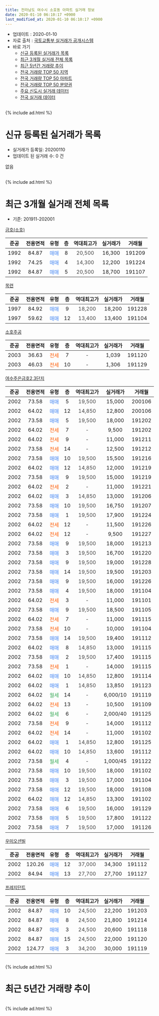 ```yaml
---
title: 전라남도 여수시 소호동 아파트 실거래 정보
date: 2020-01-10 06:10:17 +0900
last_modified_at: 2020-01-10 06:10:17 +0900
---
```


* 업데이트 : 2020-01-10
* 자료 출처 : [국토교통부 실거래가 공개시스템](http://rt.molit.go.kr)
* 바로 가기
    * [신규 등록된 실거래가 목록](#신규-등록된-실거래가-목록)
    * [최근 3개월 실거래 전체 목록](#최근-3개월-실거래-전체-목록)
    * [최근 5년간 거래량 추이](#최근-5년간-거래량-추이)
    * [전국 거래량 TOP 50 지역](https://inasie.github.io/apt-trade-info/최근-3개월-전국에서-가장-거래가-많이-발생한-지역)
    * [전국 거래량 TOP 50 아파트](https://inasie.github.io/apt-trade-info/최근-3개월-전국에서-가장-거래가-많이-발생한-아파트)
    * [전국 거래량 TOP 50 분양권](https://inasie.github.io/apt-trade-info/최근-3개월-전국에서-가장-거래가-많이-발생한-분양권)
    * [주요 신도시 실거래 데이터](https://inasie.github.io/apt-trade-info/주요-신도시)
    * [전국 실거래 데이터](https://inasie.github.io/apt-trade-info/전국)
<br>
{% include ad.html %}
<br>

# 신규 등록된 실거래가 목록
* 실거래가 등록일: 20200110
* 업데이트 된 실거래 수: 0 건

없음

<br>
{% include ad.html %}
<br>

# 최근 3개월 실거래 전체 목록
* 기준: 201911-202001


[금호(소호)](https://search.naver.com/search.naver?query=%EC%A0%84%EB%9D%BC%EB%82%A8%EB%8F%84+%EC%97%AC%EC%88%98%EC%8B%9C+%EC%86%8C%ED%98%B8%EB%8F%99+%EA%B8%88%ED%98%B8%28%EC%86%8C%ED%98%B8%29)

|준공|전용면적|유형|층|역대최고가|실거래가|거래월|
|:---:|:---:|:---:|:---:|:---:|:---:|:---:|
|1992|84.87|<span style="color:#4285f3">매매</span>|8|<span style="color:#444444">20,500</span>|16,300|191209|
|1992|74.25|<span style="color:#4285f3">매매</span>|4|<span style="color:#444444">14,300</span>|12,200|191224|
|1992|84.87|<span style="color:#4285f3">매매</span>|5|<span style="color:#444444">20,500</span>|18,700|191107|

[목련](https://search.naver.com/search.naver?query=%EC%A0%84%EB%9D%BC%EB%82%A8%EB%8F%84+%EC%97%AC%EC%88%98%EC%8B%9C+%EC%86%8C%ED%98%B8%EB%8F%99+%EB%AA%A9%EB%A0%A8)

|준공|전용면적|유형|층|역대최고가|실거래가|거래월|
|:---:|:---:|:---:|:---:|:---:|:---:|:---:|
|1997|84.92|<span style="color:#4285f3">매매</span>|9|<span style="color:#444444">18,200</span>|18,200|191228|
|1997|59.62|<span style="color:#4285f3">매매</span>|12|<span style="color:#444444">13,400</span>|13,400|191104|

[소호주공](https://search.naver.com/search.naver?query=%EC%A0%84%EB%9D%BC%EB%82%A8%EB%8F%84+%EC%97%AC%EC%88%98%EC%8B%9C+%EC%86%8C%ED%98%B8%EB%8F%99+%EC%86%8C%ED%98%B8%EC%A3%BC%EA%B3%B5)

|준공|전용면적|유형|층|역대최고가|실거래가|거래월|
|:---:|:---:|:---:|:---:|:---:|:---:|:---:|
|2003|36.63|<span style="color:#ff5a00">전세</span>|7|<span style="color:#444444">-</span>|1,039|191120|
|2003|46.03|<span style="color:#ff5a00">전세</span>|10|<span style="color:#444444">-</span>|1,306|191129|

[여수주은금호2,3단지](https://search.naver.com/search.naver?query=%EC%A0%84%EB%9D%BC%EB%82%A8%EB%8F%84+%EC%97%AC%EC%88%98%EC%8B%9C+%EC%86%8C%ED%98%B8%EB%8F%99+%EC%97%AC%EC%88%98%EC%A3%BC%EC%9D%80%EA%B8%88%ED%98%B82%2C3%EB%8B%A8%EC%A7%80)

|준공|전용면적|유형|층|역대최고가|실거래가|거래월|
|:---:|:---:|:---:|:---:|:---:|:---:|:---:|
|2002|73.58|<span style="color:#4285f3">매매</span>|5|<span style="color:#444444">19,500</span>|15,000|200106|
|2002|64.02|<span style="color:#4285f3">매매</span>|12|<span style="color:#444444">14,850</span>|12,800|200106|
|2002|73.58|<span style="color:#4285f3">매매</span>|5|<span style="color:#444444">19,500</span>|18,000|191202|
|2002|64.02|<span style="color:#ff5a00">전세</span>|7|<span style="color:#444444">-</span>|9,500|191202|
|2002|64.02|<span style="color:#ff5a00">전세</span>|9|<span style="color:#444444">-</span>|11,000|191211|
|2002|73.58|<span style="color:#ff5a00">전세</span>|14|<span style="color:#444444">-</span>|12,500|191212|
|2002|73.58|<span style="color:#4285f3">매매</span>|10|<span style="color:#444444">19,500</span>|15,500|191216|
|2002|64.02|<span style="color:#4285f3">매매</span>|12|<span style="color:#444444">14,850</span>|12,000|191219|
|2002|73.58|<span style="color:#4285f3">매매</span>|9|<span style="color:#444444">19,500</span>|15,000|191219|
|2002|64.02|<span style="color:#ff5a00">전세</span>|2|<span style="color:#444444">-</span>|11,000|191221|
|2002|64.02|<span style="color:#4285f3">매매</span>|3|<span style="color:#444444">14,850</span>|13,000|191206|
|2002|73.58|<span style="color:#4285f3">매매</span>|10|<span style="color:#444444">19,500</span>|16,750|191207|
|2002|73.58|<span style="color:#4285f3">매매</span>|1|<span style="color:#444444">19,500</span>|17,900|191224|
|2002|64.02|<span style="color:#ff5a00">전세</span>|12|<span style="color:#444444">-</span>|11,500|191226|
|2002|64.02|<span style="color:#ff5a00">전세</span>|12|<span style="color:#444444">-</span>|9,500|191227|
|2002|73.58|<span style="color:#4285f3">매매</span>|9|<span style="color:#444444">19,500</span>|18,000|191213|
|2002|73.58|<span style="color:#4285f3">매매</span>|3|<span style="color:#444444">19,500</span>|16,700|191220|
|2002|73.58|<span style="color:#4285f3">매매</span>|9|<span style="color:#444444">19,500</span>|19,000|191228|
|2002|73.58|<span style="color:#4285f3">매매</span>|14|<span style="color:#444444">19,500</span>|19,500|191203|
|2002|73.58|<span style="color:#4285f3">매매</span>|9|<span style="color:#444444">19,500</span>|16,000|191226|
|2002|73.58|<span style="color:#4285f3">매매</span>|4|<span style="color:#444444">19,500</span>|18,000|191104|
|2002|64.02|<span style="color:#ff5a00">전세</span>|3|<span style="color:#444444">-</span>|11,000|191101|
|2002|73.58|<span style="color:#4285f3">매매</span>|9|<span style="color:#444444">19,500</span>|18,500|191105|
|2002|64.02|<span style="color:#ff5a00">전세</span>|7|<span style="color:#444444">-</span>|11,000|191115|
|2002|73.58|<span style="color:#ff5a00">전세</span>|10|<span style="color:#444444">-</span>|10,000|191104|
|2002|73.58|<span style="color:#4285f3">매매</span>|14|<span style="color:#444444">19,500</span>|19,400|191112|
|2002|64.02|<span style="color:#4285f3">매매</span>|8|<span style="color:#444444">14,850</span>|13,000|191115|
|2002|73.58|<span style="color:#4285f3">매매</span>|2|<span style="color:#444444">19,500</span>|17,400|191115|
|2002|73.58|<span style="color:#ff5a00">전세</span>|1|<span style="color:#444444">-</span>|14,000|191115|
|2002|64.02|<span style="color:#4285f3">매매</span>|10|<span style="color:#444444">14,850</span>|12,800|191114|
|2002|64.02|<span style="color:#4285f3">매매</span>|1|<span style="color:#444444">14,850</span>|13,850|191123|
|2002|64.02|<span style="color:#34a853">월세</span>|14|<span style="color:#444444">-</span>|6,000/10|191119|
|2002|64.02|<span style="color:#ff5a00">전세</span>|13|<span style="color:#444444">-</span>|10,500|191109|
|2002|64.02|<span style="color:#34a853">월세</span>|6|<span style="color:#444444">-</span>|2,000/40|191125|
|2002|73.58|<span style="color:#ff5a00">전세</span>|9|<span style="color:#444444">-</span>|14,000|191112|
|2002|64.02|<span style="color:#ff5a00">전세</span>|14|<span style="color:#444444">-</span>|11,000|191102|
|2002|64.02|<span style="color:#4285f3">매매</span>|1|<span style="color:#444444">14,850</span>|12,800|191125|
|2002|64.02|<span style="color:#4285f3">매매</span>|10|<span style="color:#444444">14,850</span>|13,600|191112|
|2002|73.58|<span style="color:#34a853">월세</span>|4|<span style="color:#444444">-</span>|1,000/45|191122|
|2002|73.58|<span style="color:#4285f3">매매</span>|10|<span style="color:#444444">19,500</span>|18,000|191102|
|2002|73.58|<span style="color:#4285f3">매매</span>|3|<span style="color:#444444">19,500</span>|17,000|191104|
|2002|73.58|<span style="color:#4285f3">매매</span>|12|<span style="color:#444444">19,500</span>|18,000|191108|
|2002|64.02|<span style="color:#4285f3">매매</span>|12|<span style="color:#444444">14,850</span>|13,300|191102|
|2002|73.58|<span style="color:#4285f3">매매</span>|6|<span style="color:#444444">19,500</span>|16,000|191129|
|2002|73.58|<span style="color:#4285f3">매매</span>|5|<span style="color:#444444">19,500</span>|17,800|191122|
|2002|73.58|<span style="color:#4285f3">매매</span>|7|<span style="color:#444444">19,500</span>|17,000|191126|


<script async src="//pagead2.googlesyndication.com/pagead/js/adsbygoogle.js"></script>
<!-- 기본 -->
<ins class="adsbygoogle"
     style="display:block"
     data-ad-client="ca-pub-2446590836940007"
     data-ad-slot="1659523306"
     data-ad-format="auto"
     data-full-width-responsive="true"></ins>
<script>
(adsbygoogle = window.adsbygoogle || []).push({});
</script>


[우미오션빌](https://search.naver.com/search.naver?query=%EC%A0%84%EB%9D%BC%EB%82%A8%EB%8F%84+%EC%97%AC%EC%88%98%EC%8B%9C+%EC%86%8C%ED%98%B8%EB%8F%99+%EC%9A%B0%EB%AF%B8%EC%98%A4%EC%85%98%EB%B9%8C)

|준공|전용면적|유형|층|역대최고가|실거래가|거래월|
|:---:|:---:|:---:|:---:|:---:|:---:|:---:|
|2002|120.26|<span style="color:#4285f3">매매</span>|12|<span style="color:#444444">37,000</span>|34,300|191112|
|2002|84.94|<span style="color:#4285f3">매매</span>|13|<span style="color:#444444">27,700</span>|27,700|191127|

[프레지던트](https://search.naver.com/search.naver?query=%EC%A0%84%EB%9D%BC%EB%82%A8%EB%8F%84+%EC%97%AC%EC%88%98%EC%8B%9C+%EC%86%8C%ED%98%B8%EB%8F%99+%ED%94%84%EB%A0%88%EC%A7%80%EB%8D%98%ED%8A%B8)

|준공|전용면적|유형|층|역대최고가|실거래가|거래월|
|:---:|:---:|:---:|:---:|:---:|:---:|:---:|
|2002|84.87|<span style="color:#4285f3">매매</span>|10|<span style="color:#444444">24,500</span>|22,200|191203|
|2002|84.87|<span style="color:#4285f3">매매</span>|8|<span style="color:#444444">24,500</span>|21,800|191214|
|2002|84.87|<span style="color:#4285f3">매매</span>|3|<span style="color:#444444">24,500</span>|20,600|191118|
|2002|84.87|<span style="color:#4285f3">매매</span>|15|<span style="color:#444444">24,500</span>|22,000|191120|
|2002|124.77|<span style="color:#4285f3">매매</span>|3|<span style="color:#444444">34,200</span>|30,000|191119|


<br>
{% include ad.html %}
<br>

# 최근 5년간 거래량 추이


<div style="width:100%;">
    <canvas id="deal_progress" height="200"></canvas>
</div>

<script>
new Chart(document.getElementById("deal_progress"), {
    type: 'line',
    data: {
        labels: ['201501','201502','201503','201504','201505','201506','201507','201508','201509','201510','201511','201512','201601','201602','201603','201604','201605','201606','201607','201608','201609','201610','201611','201612','201701','201702','201703','201704','201705','201706','201707','201708','201709','201710','201711','201712','201801','201802','201803','201804','201805','201806','201807','201808','201809','201810','201811','201812','201901','201902','201903','201904','201905','201906','201907','201908','201909','201910','201911','201912','202001'],
        datasets: [{
            label: '매매',
            pointRadius: 1,
            data: [17, 14, 15, 16, 17, 34, 24, 41, 16, 35, 34, 24, 22, 16, 15, 29, 17, 21, 19, 17, 25, 24, 18, 11, 15, 25, 30, 20, 19, 19, 29, 24, 30, 17, 28, 27, 19, 23, 20, 25, 14, 21, 15, 17, 9, 22, 22, 20, 12, 20, 26, 17, 25, 19, 15, 17, 18, 28, 23, 17, 2],
            borderColor: "rgba(255, 201, 14, 1)",
            backgroundColor: "rgba(255, 201, 14, 0.5)",
            fill: false,
            lineTension: 0
        },{
            label: '전월세',
            pointRadius: 1,
            data: [20, 31, 27, 16, 16, 19, 34, 18, 24, 12, 9, 15, 18, 0, 11, 10, 14, 14, 10, 11, 13, 17, 22, 18, 14, 20, 19, 15, 13, 16, 23, 28, 17, 6, 13, 12, 18, 17, 15, 13, 11, 14, 11, 11, 11, 8, 12, 10, 7, 13, 17, 18, 19, 13, 27, 11, 11, 12, 12, 6, 0],
            borderColor: "rgba(0, 141, 185, 1)",
            backgroundColor: "rgba(0, 141, 185, 0.5)",
            fill: false,
            lineTension: 0
        }
        ]
    },
    options: {
        responsive: true,
        title: {
            display: false
        },
        tooltips: {
            mode: 'index',
            intersect: false
        },
        hover: {
            mode: 'nearest',
            intersect: true
        },
        scales: {
            xAxes: [{
                display: true,
                scaleLabel: {
                    display: true,
                    labelString: '년/월'
                }
            }],
            yAxes: [{
                display: true,
                ticks: {
                    suggestedMin: 0,
                },
                scaleLabel: {
                    display: true,
                    labelString: '실거래 수'
                }
            }]
        }
    }
});

</script>


<br>
{% include ad.html %}
<br>

